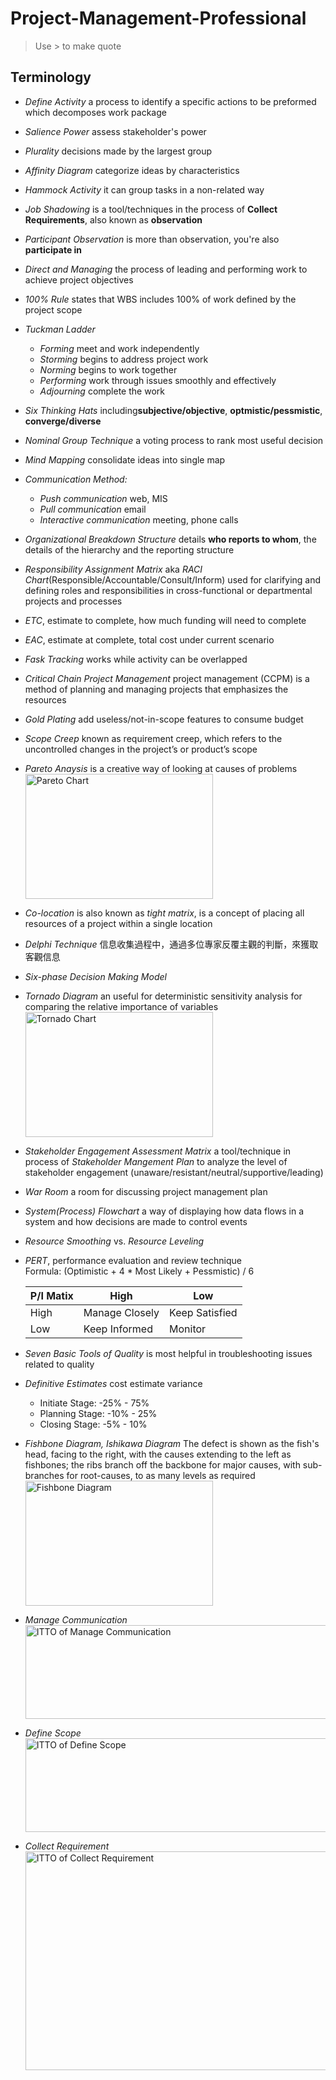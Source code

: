 # Project-Management-Professional

> Use > to make quote

## Terminology

- *Define Activity* a process to identify a specific actions to be preformed which decomposes work package  

- *Salience Power* assess stakeholder's power  

- *Plurality* decisions made by the largest group  

- *Affinity Diagram* categorize ideas by characteristics  

- *Hammock Activity* it can group tasks in a non-related way  

- *Job Shadowing* is a tool/techniques in the process of **Collect Requirements**, also known as **observation**  

- *Participant Observation* is more than observation, you're also **participate in**

- *Direct and Managing* the process of leading and performing work to achieve project objectives  

- *100% Rule* states that WBS includes 100% of work defined by the project scope  

- *Tuckman Ladder*  
  * *Forming*    meet and work independently  
  * *Storming*    begins to address project work  
  * *Norming*     begins to work together  
  * *Performing*  work through issues smoothly and effectively  
  * *Adjourning*    complete the work  

- *Six Thinking Hats* including**subjective/objective**, **optmistic/pessmistic**, **converge/diverse**

- *Nominal Group Technique* a voting process to rank most useful decision

- *Mind Mapping* consolidate ideas into single map

- *Communication Method:*  
  * *Push communication*    web, MIS  
  * *Pull communication*    email  
  * *Interactive communication*    meeting, phone calls  

- *Organizational Breakdown Structure* details **who reports to whom**, the details of the hierarchy and the reporting structure

- *Responsibility Assignment Matrix* aka *RACI Chart*(Responsible/Accountable/Consult/Inform) used for clarifying and defining roles and responsibilities in cross-functional or departmental projects and processes

- *ETC*, estimate to complete, how much funding will need to complete

- *EAC*, estimate at complete, total cost under current scenario

- *Fask Tracking* works while activity can be overlapped

- *Critical Chain Project Management* project management (CCPM) is a method of planning and managing projects that emphasizes the resources

- *Gold Plating* add useless/not-in-scope features to consume budget

- *Scope Creep* known as requirement creep, which refers to the uncontrolled changes in the project’s or product’s scope

- *Pareto Anaysis* is a creative way of looking at causes of problems  
  <img src="https://upload.wikimedia.org/wikipedia/commons/6/6a/Pareto_analysis.svg" alt="Pareto Chart" width="300" height="200">
  
- *Co-location* is also known as *tight matrix*, is a concept of placing all resources of a project within a single location

- *Delphi Technique* 信息收集過程中，通過多位專家反覆主觀的判斷，來獲取客觀信息

- *Six-phase Decision Making Model*  

- *Tornado Diagram* an useful for deterministic sensitivity analysis for comparing the relative importance of variables  
  <img src="https://www.excelhowto.com/wp-content/uploads/2014/06/Use-Clustered-Bar-to-Create-Tornado-Chart.png" alt="Tornado Chart" width="300" height="200">  

- *Stakeholder Engagement Assessment Matrix* a tool/technique in process of *Stakeholder Mangement Plan* to analyze the level of stakeholder engagement (unaware/resistant/neutral/supportive/leading)

- *War Room* a room for discussing project management plan

- *System(Process) Flowchart* a way of displaying how data flows in a system and how decisions are made to control events

- *Resource Smoothing* vs. *Resource Leveling*

- *PERT*, performance evaluation and review technique  
Formula: (Optimistic + 4 * Most Likely + Pessmistic) / 6

  | P/I Matix | High | Low |
  |-----------|------|-----|
  | High | Manage Closely | Keep Satisfied |
  | Low | Keep Informed | Monitor |

- *Seven Basic Tools of Quality* is most helpful in troubleshooting issues related to quality

- *Definitive Estimates* cost estimate variance
  - Initiate Stage: -25% - 75%
  - Planning Stage: -10% - 25%
  - Closing Stage:  -5% - 10%

- *Fishbone Diagram, Ishikawa Diagram* The defect is shown as the fish's head, facing to the right, with the causes extending to the left as fishbones; the ribs branch off the backbone for major causes, with sub-branches for root-causes, to as many levels as required  
    <img src="https://upload.wikimedia.org/wikipedia/commons/5/52/Fishbone_BadCoffeeExample.jpg" alt="Fishbone Diagram" width="300" height="200">  

- *Manage Communication*  
  <img src="https://erau.instructure.com/files/12067573/download?download_frd=1&verifier=L2YH7kBgyInXsZruovmqa5HbW7ioUSYGANCQjFW7" alt="ITTO of Manage Communication" width="700" height="150"> 

- *Define Scope*  
  <img src="http://4.bp.blogspot.com/-fyk72CtM8cg/UzrtuIIyfmI/AAAAAAAANyI/EMEBPc2kEJA/s1600/DS1.jpg" alt="ITTO of Define Scope" width="700" height="150"> 

- *Collect Requirement*  
  <img src="https://www.oreilly.com/library/view/a-guide-to/9781935589679/images/fig5-4.png" alt="ITTO of Collect Requirement" width="700" height="350"> 
